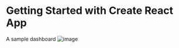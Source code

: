 # Getting Started with Create React App
A sample dashboard
![image](https://user-images.githubusercontent.com/95075464/196399456-0857e6cd-ba55-48ec-9563-0772b381a918.png)


